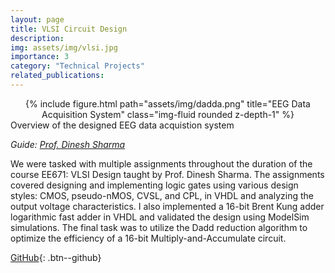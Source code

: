 ```yaml
---
layout: page
title: VLSI Circuit Design
description:
img: assets/img/vlsi.jpg
importance: 3
category: "Technical Projects"
related_publications:
---
```


<center>
<div class="row">
    <div class="col-sm mt-4 mt-md-0">
        {% include figure.html path="assets/img/dadda.png" title="EEG Data Acquisition System" class="img-fluid rounded z-depth-1" %}
    </div>
</div>
</center>
<div class="caption">
    Overview of the designed EEG data acquistion system
</div>

_Guide: [Prof. Dinesh Sharma](https://www.ee.iitb.ac.in/wiki/faculty/dinesh)_

We were tasked with multiple assignments throughout the duration of the course EE671: VLSI Design taught by Prof. Dinesh Sharma. The assignments covered designing and implementing logic gates using various design styles: CMOS, pseudo-nMOS, CVSL, and CPL, in VHDL and analyzing the output voltage characteristics. I also implemented a 16-bit Brent Kung adder logarithmic fast adder in VHDL and validated the design using ModelSim simulations. The final task was to utilize the Dadd reduction algorithm to optimize the efficiency of a 16-bit Multiply-and-Accumulate circuit.

[GitHub](https://github.com/AnubhavBhatla/VLSI-Design){: .btn--github}
